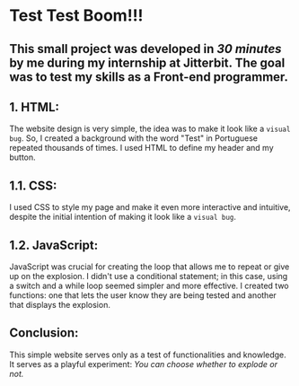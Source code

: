 # Test Test Boom!!!

## This small project was developed in _30 minutes_ by me during my internship at Jitterbit. The goal was to test my skills as a Front-end programmer.

## **1. HTML:**
The website design is very simple, the idea was to make it look like a `visual bug`.
So, I created a background with the word "Test" in Portuguese repeated thousands of times.
I used HTML to define my header and my button.

## **1.1. CSS:**
I used CSS to style my page and make it even more interactive and intuitive, despite the initial intention of making it look like a `visual bug`.

## **1.2. JavaScript:**
JavaScript was crucial for creating the loop that allows me to repeat or give up on the explosion.
I didn't use a conditional statement; in this case, using a switch and a while loop seemed simpler and more effective.
I created two functions: one that lets the user know they are being tested and another that displays the explosion.

## **Conclusion:**
This simple website serves only as a test of functionalities and knowledge. It serves as a playful experiment: _You can choose whether to explode or not._
